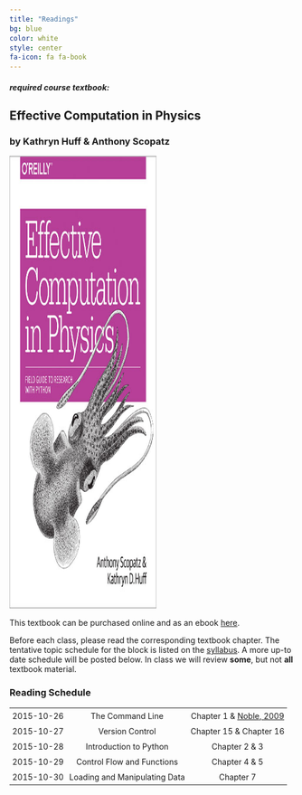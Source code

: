 ```yaml
---
title: "Readings"
bg: blue
color: white
style: center
fa-icon: fa fa-book
---
```


#### *required course textbook:*

## Effective Computation in Physics

### by Kathryn Huff & Anthony Scopatz

<a href="http://physics.codes/">
<img height="800" width="260" src="img/ecip.jpg" />
</a>

This textbook can be purchased online and as an ebook [here](http://shop.oreilly.com/product/0636920033424.do).

Before each class, please read the corresponding textbook chapter. The tentative topic schedule for 
the block is listed on the [syllabus](https://github.com/PHY3009/PHY3009-2015/blob/gh-pages/README.md). 
A more up-to date schedule will be posted below. In class we will review **some**, but not 
**all** textbook material. 

### Reading Schedule

<center>
<table>
  <tr>
    <td style="padding: 5px;" align="center" valign="middle">2015-10-26</td>
    <td style="padding: 5px;" align="center" valign="middle">The Command Line </td>
    <td style="padding: 5px;" align="center" valign="middle">Chapter 1 & <a href="http://journals.plos.org/ploscompbiol/article?id=10.1371/journal.pcbi.1000424">Noble, 2009</a></td>
  </tr>
  <tr>
  <td style="padding: 5px;" align="center" valign="middle">2015-10-27</td>
  <td style="padding: 5px;" align="center" valign="middle">Version Control</td>
  <td style="padding: 5px;" align="center" valign="middle">Chapter 15 & Chapter 16</td>
  </tr>
  <tr>
  <td style="padding: 5px;" align="center" valign="middle">2015-10-28</td>
  <td style="padding: 5px;" align="center" valign="middle">Introduction to Python</td>
  <td style="padding: 5px;" align="center" valign="middle">Chapter 2 & 3</td>
  </tr>
  <tr>
  <td style="padding: 5px;" align="center" valign="middle">2015-10-29</td>
  <td style="padding: 5px;" align="center" valign="middle">Control Flow and Functions</td>
  <td style="padding: 5px;" align="center" valign="middle">Chapter 4 & 5</td>
  </tr>
  <tr>
  <td style="padding: 5px;" align="center" valign="middle">2015-10-30</td>
  <td style="padding: 5px;" align="center" valign="middle">Loading and Manipulating Data</td>
  <td style="padding: 5px;" align="center" valign="middle">Chapter 7</td>
  </tr>
</table>
</center>